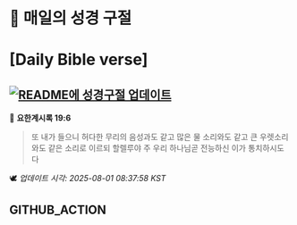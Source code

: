 # 🙏 매일의 성경 구절
# [Daily Bible verse]
## [![README에 성경구절 업데이트](https://github.com/DONGSUKA/first_test/actions/workflows/update-readme-bible.yml/badge.svg)](https://github.com/DONGSUKA/first_test/actions/workflows/update-readme-bible.yml)
<!-- START_BIBLE_VERSE -->
📖 **요한계시록 19:6**
> 또 내가 들으니 허다한 무리의 음성과도 같고 많은 물 소리와도 같고 큰 우렛소리와도 같은 소리로 이르되 할렐루야 주 우리 하나님곧 전능하신 이가 통치하시도다

🕊️ _업데이트 시각: 2025-08-01 08:37:58 KST_
  <!-- END_BIBLE_VERSE -->
## GITHUB_ACTION
